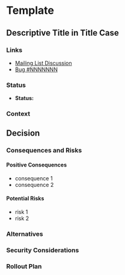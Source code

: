 # Template

## Descriptive Title in Title Case

### Links

<!-- [Where to find more detail about reasoning and resolutions]

The complexity of the issue will dictate where the discussion occurred with the
details of the decision and below are some link suggestions of these possible
discussion locations.

-->

- [Mailing List Discussion](https://thunderbird.topicbox.com/groups/planning/XYZ)
- [Bug #NNNNNNN](https://bugzilla.mozilla.org/show_bug.cgi?id=NNNNNNN)

### Status

<!-- [Status from the options: accepted, deprecated, superseded]

- **Accepted**: The decision described in the ADR has been accepted and should be
adhered to.
- **Deprecated**: The decision described in the ADR is no longer
relevant due to changes in system context.
- **Superseded**: The decision described in the ADR has been replaced by
another decision. Link to the new ADR doc that supersedes the existing one.

See the "ADR Life Cycle" section in the docs/adr/README.md
-->

- **Status:** <status>

### Context

<!-- [Description of the context and problem statement that the decision is
addressing. It should contain any relevant factors that influenced the
decision.] -->

## Decision

<!-- [Description of the decision that was made. Detail the change that will be
implemented.] -->

### Consequences and Risks

<!-- [Explanation of the consequences of the decision. This includes both the
positive effects and any potential risks.] -->

#### Positive Consequences

- consequence 1
- consequence 2

#### Potential Risks

- risk 1
- risk 2

### Alternatives

<!-- [Mention any alternative suggestions.] -->

### Security Considerations

<!-- [Mention any security considerations that were brought up in the
discussion.] -->

### Rollout Plan

<!-- [Describe the plan to rollout the changes being made in this ADR.] -->
